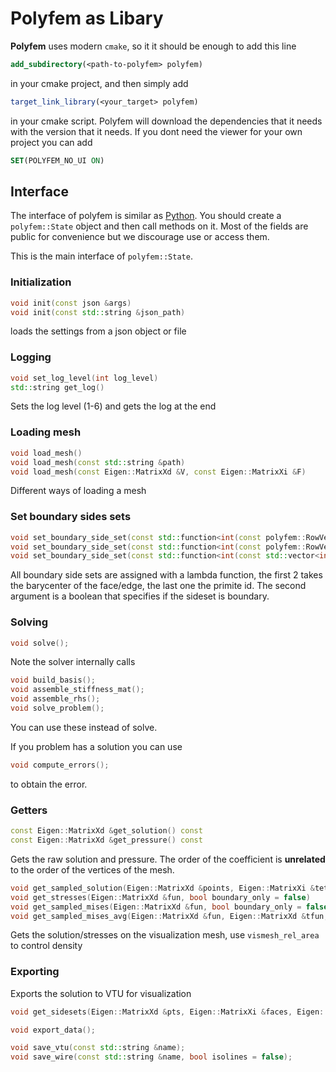 Polyfem as Libary
=================

**Polyfem** uses modern `cmake`, so it it should be enough to add this line
```cmake
add_subdirectory(<path-to-polyfem> polyfem)
```
in your cmake project, and then simply add
```cmake
target_link_library(<your_target> polyfem)
```
in your cmake script.
Polyfem will download the dependencies that it needs with the version that it needs.
If you dont need the viewer for your own project you can add
```cmake
SET(POLYFEM_NO_UI ON)
```


Interface
---------

The interface of polyfem is similar as [Python](polyfempy_doc.md). You should create a `polyfem::State` object and then call methods on it.
Most of the fields are public for convenience but we discourage use or access them.


This is the main interface of `polyfem::State`.


### Initialization

```c++
void init(const json &args)
void init(const std::string &json_path)
```

loads the settings from a json object or file

### Logging

```c++
void set_log_level(int log_level)
std::string get_log()
```
Sets the log level (1-6) and gets the log at the end


### Loading mesh

```c++
void load_mesh()
void load_mesh(const std::string &path)
void load_mesh(const Eigen::MatrixXd &V, const Eigen::MatrixXi &F)
```
Different ways of loading a mesh

### Set boundary sides sets

```c++
void set_boundary_side_set(const std::function<int(const polyfem::RowVectorNd&)> &boundary_marker)
void set_boundary_side_set(const std::function<int(const polyfem::RowVectorNd&, bool)> &boundary_marker)
void set_boundary_side_set(const std::function<int(const std::vector<int>&, bool)> &boundary_marker)
```
All boundary side sets are assigned with a lambda function, the first 2 takes the barycenter of the face/edge, the last one the primite id. The second argument is a boolean that specifies if the sideset is boundary.


### Solving
```c++
void solve();
```

Note the solver internally calls
```c++
void build_basis();
void assemble_stiffness_mat();
void assemble_rhs();
void solve_problem();
```
You can use these instead of solve.

If you problem has a solution you can use
```c++
void compute_errors();
```
to obtain the error.


### Getters

```c++
const Eigen::MatrixXd &get_solution() const
const Eigen::MatrixXd &get_pressure() const
```
Gets the raw solution and pressure. The order of the coefficient is **unrelated** to the order of the vertices of the mesh.

```c++
void get_sampled_solution(Eigen::MatrixXd &points, Eigen::MatrixXi &tets, Eigen::MatrixXd &fun, bool boundary_only = false)
void get_stresses(Eigen::MatrixXd &fun, bool boundary_only = false)
void get_sampled_mises(Eigen::MatrixXd &fun, bool boundary_only = false)
void get_sampled_mises_avg(Eigen::MatrixXd &fun, Eigen::MatrixXd &tfun, bool boundary_only = false)
```
Gets the solution/stresses on the visualization mesh, use `vismesh_rel_area` to control density


### Exporting

Exports the solution to VTU for visualization

```c++
void get_sidesets(Eigen::MatrixXd &pts, Eigen::MatrixXi &faces, Eigen::MatrixXd &sidesets);

void export_data();

void save_vtu(const std::string &name);
void save_wire(const std::string &name, bool isolines = false);
```

